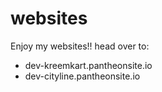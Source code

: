 # websites
Enjoy my websites!!
head over to:
- dev-kreemkart.pantheonsite.io
- dev-cityline.pantheonsite.io
